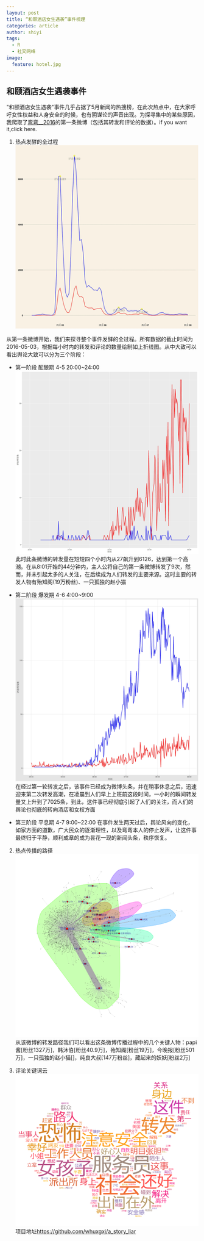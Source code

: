 ```yaml
---
layout: post
title: “和颐酒店女生遇袭”事件梳理
categories: article
author: shiyi
tags:
  - R
  - 社交网络
image:
  feature: hotel.jpg
---
```


## 和颐酒店女生遇袭事件

"和颐酒店女生遇袭"事件几乎占据了5月新闻的热搜榜，在此次热点中，在大家呼吁女性权益和人身安全的时候，也有阴谋论的声音出现。为探寻集中的某些原因，我爬取了[弯弯\_\_2016](http://weibo.com/u/5892492312)的第一条微博（包括其转发和评论的数据）。if you want it,click here.

1.  热点发酵的全过程 ![热点发酵的全过程](/images/hotel_1.jpg)

  <!-- more -->

   从第一条微博开始，我们来探寻整个事件发酵的全过程。所有数据的截止时间为2016-05-03，根据每小时内的转发和评论的数量绘制如上折线图。从中大致可以看出舆论大致可以分为三个阶段：

-   第一阶段 酝酿期 4-5 20:00~24:00 ![酝酿期](/images/hotel_2.jpg) 此时此条微博的转发量在短短四个小时内从27飙升到6126，达到第一个高潮。在从8:01开始的44分钟内，主人公将自己的第一条微博转发了9次，然而，并未引起太多的人关注，在后续成为人们转发的主要来源。这时主要的转发人物有殆知阁(19万粉丝)、一只孤独的赵小猫

-   第二阶段 爆发期 4-6 4:00~9:00 ![爆发期](/images/hotel_3.jpg) 在经过第一轮转发之后，该事件已经成为微博头条，并在稍事休息之后，迅速迎来第二次转发高潮，在凌晨到人们早上上班前这段时间，一小时的瞬间转发量又上升到了7025条，到此，这件事已经彻底引起了人们的关注，而人们的舆论也彻底的转向酒店和女权方面

-   第三阶段 平息期 4-7 9:00~22:00 在事件发生两天过后，舆论风向的变化，如家方面的道歉，广大民众的逐渐理性，以及弯弯本人的停止发声，让这件事最终归于平静，顺利成章的成为昙花一现的新闻头条，秩序恢复。

2.  热点传播的路径 ![热点传播的路径](/images/hotel_4.svg) 从该微博的转发路径我们可以看出这条微博传播过程中的几个关键人物：papi酱[粉丝1327万]，韩沐伯[粉丝40.9万]，殆知阁[粉丝19万]，今晚报[粉丝501万]，一只孤独的赵小猫\[]，纯良大叔[147万粉丝]，藏起来的妖妖[粉丝2万]

3.  评论关键词云 ![词云](/images/hotel_5.png) 项目地址<https://github.com/whuxgxj/a_story_liar>
